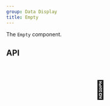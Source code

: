 ```yaml
---
group: Data Display
title: Empty
---
```


The `Empty` component.

## API

<div style="padding: 40px 0;font-size: 48px; text-align: center;">🚧</div>
